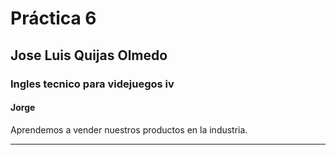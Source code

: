# Práctica 6

## Jose Luis Quijas Olmedo

### Ingles tecnico para videjuegos iv

#### Jorge 

Aprendemos a vender nuestros productos en la industria.

---
